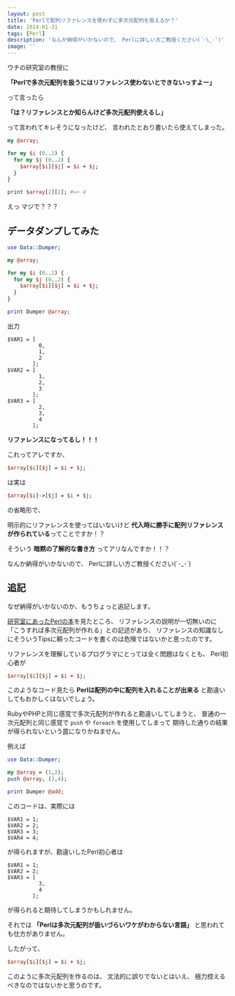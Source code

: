 ```yaml
---
layout: post
title: 'Perlで配列リファレンスを使わずに多次元配列を扱えるか？'
date: 2014-01-31
tags: [Perl]
description: 'なんか納得がいかないので、 Perlに詳しい方ご教授ください(´･\_･`)'
image: ''
---
```


ウチの研究室の教授に

**「Perlで多次元配列を扱うにはリファレンス使わないとできないっすよー」**

って言ったら

**「は？リファレンスとか知らんけど多次元配列使えるし」**

って言われてキレそうになったけど、
言われたとおり書いたら使えてしまった。

``` perl
my @array;

for my $i (0..2) {
  for my $j (0..2) {
    $array[$i][$j] = $i + $j;
  }
}

print $array[2][2]; #=> 4
```

えっ マジで？？？

## データダンプしてみた

``` perl
use Data::Dumper;

my @array;

for my $i (0..2) {
  for my $j (0..2) {
    $array[$i][$j] = $i + $j;
  }
}

print Dumper @array;
```

出力

```
$VAR1 = [
          0,
          1,
          2
        ];
$VAR2 = [
          1,
          2,
          3
        ];
$VAR3 = [
          2,
          3,
          4
        ];
```

**リファレンスになってるし！！！**

これってアレですか、

``` perl
$array[$i][$j] = $i + $j;
```

は実は

``` perl
$array[$i]->[$j] = $i + $j;
```

の省略形で、

明示的にリファレンスを使ってはいないけど
**代入時に勝手に配列リファレンスが作られている**ってことですか！？

そういう **暗黙の了解的な書き方** ってアリなんですか！！？

なんか納得がいかないので、
Perlに詳しい方ご教授ください(´･\_･`)

## 追記
なぜ納得がいかないのか、もうちょっと追記します。

[研究室にあったPerlの本][tohoho]を見たところ、
リファレンスの説明が一切無いのに「こうすれば多次元配列が作れる」との記述があり、
リファレンスの知識なしにそういうTipsに頼ったコードを書くのは危険ではないかと思ったのです。

リファレンスを理解しているプログラマにとっては全く問題はなくとも、
Perl初心者が

``` perl
$array[$i][$j] = $i + $j;
```

このようなコード見たら
**Perlは配列の中に配列を入れることが出来る**
と勘違いしてもおかしくはないでしょう。

RubyやPHPと同じ感覚で多次元配列が作れると勘違いしてしまうと、
普通の一次元配列と同じ感覚で `push` や `foreach` を使用してしまって
期待した通りの結果が得られないという罠になりかねません。

例えば

``` perl
use Data::Dumper;

my @array = (1,2);
push @array, (3,4);

print Dumper @add;
```

このコードは、実際には

```
$VAR1 = 1;
$VAR2 = 2;
$VAR3 = 3;
$VAR4 = 4;
```

が得られますが、勘違いしたPerl初心者は

```
$VAR1 = 1;
$VAR2 = 2;
$VAR3 = [
          3,
          4
        ];
```

が得られると期待してしまうかもしれません。


それでは
**「Perlは多次元配列が扱いづらいワケがわからない言語」**
と思われても仕方がありません。

したがって、

``` perl
$array[$i][$j] = $i + $j;
```

このように多次元配列を作るのは、
文法的に誤りでないとはいえ、
極力控えるべきなのではないかと思うのです。

[tohoho]: http://gihyo.jp/book/2003/4-7741-1676-9
